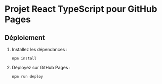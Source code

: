 # Projet React TypeScript pour GitHub Pages

## Déploiement

1. Installez les dépendances :
   ```
   npm install
   ```
2. Déployez sur GitHub Pages :
   ```
   npm run deploy
   ```
